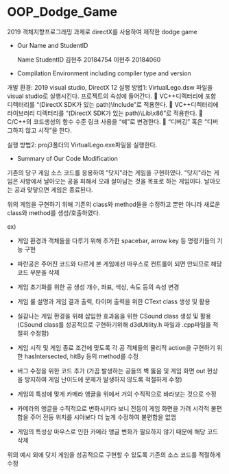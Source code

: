 # OOP_Dodge_Game
2019 객체지향프로그래밍 과제로 directX를 사용하여 제작한 dodge game

* Our Name and StudentID

	Name	StudentID
	김현주	20184754
	이현주	20184060


* Compilation Environment including compiler type and version

개발 환경: 2019 visual studio, DirectX 12
실행 방법1: VirtualLego.dsw 파일을 visual studio로 실행시킨다.
	프로젝트의 속성에 들어간다.
	VC++디렉터리에 포함 디렉터리를 “(DirectX SDK가 있는 path)\Include”로 적용한다.
	VC++디렉터리에 라이브러리 디렉터리를 “(DirectX SDK가 있는 path)\Lib\x86”로 적용한다.
	C/C++의 코드생성의 함수 수준 링크 사용을 “예”로 변경한다.
	“디버깅” 혹은 “디버그하지 않고 시작”을 한다.

실행 방법2: proj3폴더의 VirtualLego.exe파일을 실행한다.

* Summary of Our Code Modification

기존의 당구 게임 소스 코드를 응용하여 "닷지"라는 게임을 구현하였다. "닷지"라는 게임은 사방에서 날아오는 공을 피해서 오래 살아남는 것을 목표로 하는 게임이다. 날아오는 공과 맞닿으면 게임은 종료된다.

위의 게임을 구현하기 위해 기존의 class와 method들을 수정하고 뿐만 아니라 새로운 class와 method를 생성/호출하였다.

ex) 

- 게임 환경과 객체들을 다루기 위해 추가한 spacebar, arrow key 등 명령키들의 기능 구현

- 파란공은 주어진 코드와 다르게 본 게임에선 마우스로 컨트롤이 되면 안되므로 해당 코드 부분을 삭제

- 게임 초기화를 위한 공 생성 개수, 좌표, 색상, 속도 등의 속성 변경

- 게임 룰 설명과 게임 결과 출력, 타이머 출력을 위한 CText class 생성 및 활용

- 실감나는 게임 환경을 위해 삽입한 효과음을 위한 CSound class 생성 및 활용
(CSound class를 성공적으로 구현하기위해 d3dUtility.h 파일과 .cpp파일을 적절히 수정함)

- 게임 시작 및 게임 종료 조건에 맞도록 각 공 객체들의 물리적 action을 구현하기 위한 hasIntersected, hitBy 등의 method를 수정

- 버그 수정을 위한 코드 추가 (가끔 발생하는 공들의 벽 뚫음 및 게임 화면 out 현상을 방지하여 게임 난이도에 문제가 발생하지 않도록 적절하게 수정)

- 게임의 특성에 맞게 카메라 앵글을 위에서 거의 수직적으로 바라보는 것으로 수정

- 카메라의 앵글을 수직적으로 변화시키다 보니 전등이 게임 화면을 가려 시각적 불편함을 주어 전등 위치를 시야보다 더 높게 수정하여 불편함을 없앰

- 게임의 특성상 마우스로 인한 카메라 앵글 변화가 필요하지 않기 때문에 해당 코드 삭제

위의 예시 외에 닷지 게임을 성공적으로 구현할 수 있도록 기존의 소스 코드를 적절하게 수정



